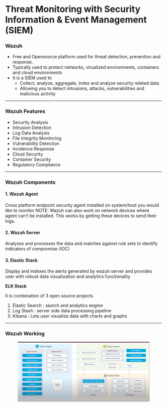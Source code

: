 # Threat Monitoring with Security Information & Event Management (SIEM)

### Wazuh

* Free and Opensource platform used for threat detection, prevention and response.
* Typically used to protect networks, virualized environments, containers and cloud environments
* It is a SIEM used to
  * Collect, analyze, aggregate, index and analyze security related data
  * Allowing you to detect intrusions, attacks, vulnerabilities and malicious activity

***

### Wazuh Features

* Security Analysis
* Intrusion Detection
* Log Data Analysis
* File Integrity Monitoring
* Vulnerability Detection
* Incidence Response
* Cloud Security
* Container Security
* Regulatory Compliance

***

### Wazuh Components

#### 1. Wazuh Agent

Cross platform endpoint security agent installed on system/host you would like to monitor NOTE: Wazuh can also work on network devices where agent can't be installed. This works by getting these devices to send their logs.

#### 2. Wazuh Server

Analyzes and processes the data and matches against rule sets to identify indicators of compromise (IOC)

#### 3. Elastic Stack

Display and indexes the alerts generated by wazuh server and provides user with robust data visualization and analytics functionality

**ELK Stack**

It is combination of 3 open source projects

1. Elastic Search : search and analytics engine
2. Log Stash : server side data processing pipeline
3. Kibana : Lets user visualize data with charts and graphs

***

### Wazuh Working

<figure><img src="../../../.gitbook/assets/image (8).png" alt=""><figcaption></figcaption></figure>
